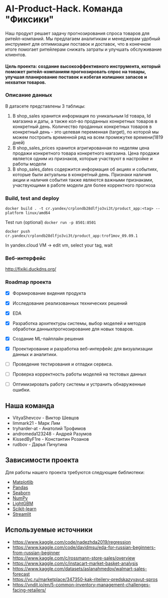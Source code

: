 # AI-Product-Hack. Команда "Фиксики"
Наш продукт решает задачу прогнозирования спроса товаров для ритейл-компаний. Мы предлагаем аналитикам и менеджерам удобный инструмент для оптимизации поставок и доставок, что в конечном итоге помогает ритейлерам снижать затраты и улучшать обслуживание клиентов.

#### Цель проекта: создание высокоэффективного инструмента, который поможет ритейл-компаниям прогнозировать спрос на товары, улучшая планирование поставок и избегая излишних запасов и нехватки товаров.

### Описание данных
В датасете представлены 3 таблицы: 
1) В shop_sales хранится информация по уникальным Id товара, Id магазина и даты, а также кол-во проданных конкретных товаров в конкретный день.
Количество проданных конкретных товаров в конкретный день - это целевая переменная (target), по которой мы можем построить временной ряд на всем промежутке времени(1819 дней)
2) В shop_sales_prices хранится агригированная по неделям цена продажи конкретного товара конкретного магазина.
Цена продажи является одним из признаков, которые участвуют в настройке и работы модели
3) В shop_sales_dates содержится информация об акциях и событиях, которые были актуальны в конкретный день.
Признаки наличия акции и наличия события также являются важными признаками, участвующими в работе модели для более корректного прогноза

### Build, test and deploy
`docker build . -t cr.yandex/crplondb28dlfjo3vi3t/product_app:<tag> --platform linux/amd64 `

Test run (optional) `docker run -p 8501:8501`

`docker push cr.yandex/crplondb28dlfjo3vi3t/product_app:trof1mov_09.09.1`

In yandex.cloud VM -> edit vm, select your tag, wait 

### Веб-интерфейс
http://fixiki.duckdns.org/

### Roadmap проекта
- [x] Формирование видения продукта
- [x] Исследование реализованных технических решений 
- [x] EDA
- [x] Разработка архитектуры системы, выбор моделей и методов обработки данныхпрогнозирование для новых товаров.
- [x] Создание ML-пайплайн решения 
- [x] Проектирование и разработка веб-интерфейс для визуализации данных и аналитики.
- [ ] Проведение тестирования и отладки сервиса.
- [ ] Проверка корректность работы моделей на тестовых данных
- [ ] Оптимизировать работу системы и устранить обнаруженные ошибки.


## Наша команда

- VityaShevcov - Виктор Шевцов
- limmark21 - Марк Лим
- tryharder-at - Анатолий Трофимов
- andromeda123248 - Андрей Разумов
- KissedByF1re - Константин Розанов
- rudbov - Дарья Пичугина

## Зависимости проекта

Для работы нашего проекта требуются следующие библиотеки:

- [Matplotlib](https://matplotlib.org/stable/contents.html)
- [Pandas](https://pandas.pydata.org/)
- [Seaborn](https://seaborn.pydata.org/)
- [NumPy](https://numpy.org/)
- [LightGBM](https://lightgbm.readthedocs.io/)
- [Scikit-learn](https://scikit-learn.org/stable/)
- [Streamlit](https://streamlit.io/)

## Используемые источники
* https://www.kaggle.com/code/nadezhda2019/regression
* https://www.kaggle.com/code/davidmsu/eda-for-russian-beginners-from-russian-beginner
* https://www.kaggle.com/c/rossmann-store-sales/overview
* https://www.kaggle.com/c/instacart-market-basket-analysis
* https://www.kaggle.com/datasets/aslanahmedov/walmart-sales-forecast
* https://vc.ru/marketplace/347350-kak-riteilery-predskazyvayut-spros
* https://vndit.io/en/5-common-inventory-management-challenges-facing-retailers/
